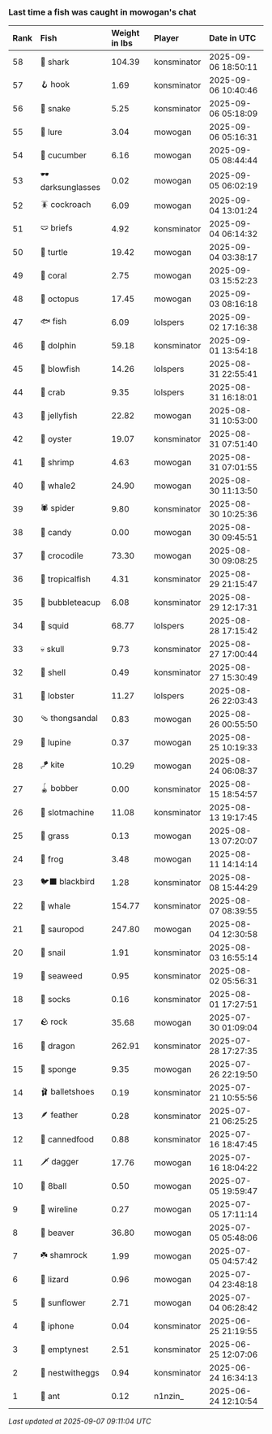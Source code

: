 ### Last time a fish was caught in mowogan's chat

| Rank | Fish             | Weight in lbs | Player      | Date in UTC         |
|:-----|:-----------------|:--------------|:------------|:--------------------|
| 58   | 🦈 shark         | 104.39        | konsminator | 2025-09-06 18:50:11 |
| 57   | 🪝 hook          | 1.69          | konsminator | 2025-09-06 10:40:46 |
| 56   | 🐍 snake         | 5.25          | konsminator | 2025-09-06 05:18:09 |
| 55   | 🎏 lure          | 3.04          | mowogan     | 2025-09-06 05:16:31 |
| 54   | 🥒 cucumber      | 6.16          | mowogan     | 2025-09-05 08:44:44 |
| 53   | 🕶️ darksunglasses | 0.02          | mowogan     | 2025-09-05 06:02:19 |
| 52   | 🪳 cockroach     | 6.09          | mowogan     | 2025-09-04 13:01:24 |
| 51   | 🩲 briefs        | 4.92          | konsminator | 2025-09-04 06:14:32 |
| 50   | 🐢 turtle        | 19.42         | mowogan     | 2025-09-04 03:38:17 |
| 49   | 🪸 coral         | 2.75          | mowogan     | 2025-09-03 15:52:23 |
| 48   | 🐙 octopus       | 17.45         | mowogan     | 2025-09-03 08:16:18 |
| 47   | 🐟 fish          | 6.09          | lolspers    | 2025-09-02 17:16:38 |
| 46   | 🐬 dolphin       | 59.18         | konsminator | 2025-09-01 13:54:18 |
| 45   | 🐡 blowfish      | 14.26         | lolspers    | 2025-08-31 22:55:41 |
| 44   | 🦀 crab          | 9.35          | lolspers    | 2025-08-31 16:18:01 |
| 43   | 🪼 jellyfish     | 22.82         | mowogan     | 2025-08-31 10:53:00 |
| 42   | 🦪 oyster        | 19.07         | konsminator | 2025-08-31 07:51:40 |
| 41   | 🦐 shrimp        | 4.63          | mowogan     | 2025-08-31 07:01:55 |
| 40   | 🐋 whale2        | 24.90         | mowogan     | 2025-08-30 11:13:50 |
| 39   | 🕷️ spider         | 9.80          | konsminator | 2025-08-30 10:25:36 |
| 38   | 🍬 candy         | 0.00          | mowogan     | 2025-08-30 09:45:51 |
| 37   | 🐊 crocodile     | 73.30         | mowogan     | 2025-08-30 09:08:25 |
| 36   | 🐠 tropicalfish  | 4.31          | konsminator | 2025-08-29 21:15:47 |
| 35   | 🧋 bubbleteacup  | 6.08          | konsminator | 2025-08-29 12:17:31 |
| 34   | 🦑 squid         | 68.77         | lolspers    | 2025-08-28 17:15:42 |
| 33   | 💀 skull         | 9.73          | konsminator | 2025-08-27 17:00:44 |
| 32   | 🐚 shell         | 0.49          | konsminator | 2025-08-27 15:30:49 |
| 31   | 🦞 lobster       | 11.27         | lolspers    | 2025-08-26 22:03:43 |
| 30   | 🩴 thongsandal   | 0.83          | mowogan     | 2025-08-26 00:55:50 |
| 29   | 🪻 lupine        | 0.37          | mowogan     | 2025-08-25 10:19:33 |
| 28   | 🪁 kite          | 10.29         | mowogan     | 2025-08-24 06:08:37 |
| 27   | 🪀 bobber        | 0.00          | konsminator | 2025-08-15 18:54:57 |
| 26   | 🎰 slotmachine   | 11.08         | konsminator | 2025-08-13 19:17:45 |
| 25   | 🌾 grass         | 0.13          | mowogan     | 2025-08-13 07:20:07 |
| 24   | 🐸 frog          | 3.48          | mowogan     | 2025-08-11 14:14:14 |
| 23   | 🐦‍⬛ blackbird     | 1.28          | konsminator | 2025-08-08 15:44:29 |
| 22   | 🐳 whale         | 154.77        | konsminator | 2025-08-07 08:39:55 |
| 21   | 🦕 sauropod      | 247.80        | mowogan     | 2025-08-04 12:30:58 |
| 20   | 🐌 snail         | 1.91          | konsminator | 2025-08-03 16:55:14 |
| 19   | 🌿 seaweed       | 0.95          | konsminator | 2025-08-02 05:56:31 |
| 18   | 🧦 socks         | 0.16          | konsminator | 2025-08-01 17:27:51 |
| 17   | 🪨 rock          | 35.68         | mowogan     | 2025-07-30 01:09:04 |
| 16   | 🐉 dragon        | 262.91        | konsminator | 2025-07-28 17:27:35 |
| 15   | 🧽 sponge        | 9.35          | mowogan     | 2025-07-26 22:19:50 |
| 14   | 🩰 balletshoes   | 0.19          | konsminator | 2025-07-21 10:55:56 |
| 13   | 🪶 feather       | 0.28          | konsminator | 2025-07-21 06:25:25 |
| 12   | 🥫 cannedfood    | 0.88          | konsminator | 2025-07-16 18:47:45 |
| 11   | 🗡️ dagger         | 17.76         | mowogan     | 2025-07-16 18:04:22 |
| 10   | 🎱 8ball         | 0.50          | mowogan     | 2025-07-05 19:59:47 |
| 9    | 🧵 wireline      | 0.27          | mowogan     | 2025-07-05 17:11:14 |
| 8    | 🦫 beaver        | 36.80         | mowogan     | 2025-07-05 05:48:06 |
| 7    | ☘️ shamrock       | 1.99          | mowogan     | 2025-07-05 04:57:42 |
| 6    | 🦎 lizard        | 0.96          | mowogan     | 2025-07-04 23:48:18 |
| 5    | 🌻 sunflower     | 2.71          | mowogan     | 2025-07-04 06:28:42 |
| 4    | 📱 iphone        | 0.04          | konsminator | 2025-06-25 21:19:55 |
| 3    | 🪹 emptynest     | 2.51          | konsminator | 2025-06-25 12:07:06 |
| 2    | 🪺 nestwitheggs  | 0.94          | konsminator | 2025-06-24 16:34:13 |
| 1    | 🐜 ant           | 0.12          | n1nzin_     | 2025-06-24 12:10:54 |

_Last updated at 2025-09-07 09:11:04 UTC_